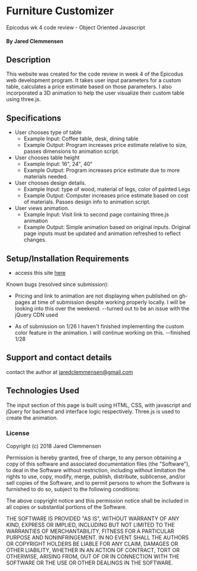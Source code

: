 # Furniture Customizer
Epicodus wk 4 code review - Object Oriented Javascript

#### By Jared Clemmensen

## Description

This website was created for the code review in week 4 of the Epicodus web development program. It takes user input parameters for a custom table, calculates a price estimate based on those parameters. I also incorporated a 3D animation to help the user visualize their custom table using three.js.


## Specifications
* User chooses type of table
  * Example Input: Coffee table, desk, dining table
  * Example Output: Program increases price estimate relative to size, passes dimensions to animation script.
* User chooses table height
  * Example Input: 16", 24", 40"
  * Example Output: Program increases price estimate due to more materials needed.
* User chooses design details.
  * Example Input: type of wood, material of legs, color of painted Legs
  * Example Output: Computer increases price estimate based on cost of materials. Passes design info to animation script.
* User views animation.
  * Example Input: Visit link to second page containing three.js animation
  * Example Output: Simple animation based on original inputs. Original page inputs must be updated and animation refreshed to reflect changes.

## Setup/Installation Requirements

* access this site <a href="https://wh0pper.github.io/customizer">here</a>

Known bugs (resolved since submission):
* Pricing and link to animation are not displaying when published on gh-pages at time of submission despite working properly locally. I will be looking into this over the weekend. --turned out to be an issue with the jQuery CDN used

* As of submission on 1/26 I haven't finished implementing the custom color feature in the animation. I will continue working on this. --finished 1/28

## Support and contact details

contact the author at jaredclemmensen@gmail.com

## Technologies Used

The input section of this page is built using HTML, CSS, with javascript and jQuery for backend and interface logic respectively. Three.js is used to create the animation.


### License

Copyright (c) 2018 Jared Clemmensen

Permission is hereby granted, free of charge, to any person obtaining a copy of this software and associated documentation files (the "Software"), to deal in the Software without restriction, including without limitation the rights to use, copy, modify, merge, publish, distribute, sublicense, and/or sell copies of the Software, and to permit persons to whom the Software is furnished to do so, subject to the following conditions:

The above copyright notice and this permission notice shall be included in all copies or substantial portions of the Software.

THE SOFTWARE IS PROVIDED "AS IS", WITHOUT WARRANTY OF ANY KIND, EXPRESS OR IMPLIED, INCLUDING BUT NOT LIMITED TO THE WARRANTIES OF MERCHANTABILITY, FITNESS FOR A PARTICULAR PURPOSE AND NONINFRINGEMENT. IN NO EVENT SHALL THE AUTHORS OR COPYRIGHT HOLDERS BE LIABLE FOR ANY CLAIM, DAMAGES OR OTHER LIABILITY, WHETHER IN AN ACTION OF CONTRACT, TORT OR OTHERWISE, ARISING FROM, OUT OF OR IN CONNECTION WITH THE SOFTWARE OR THE USE OR OTHER DEALINGS IN THE SOFTWARE.

